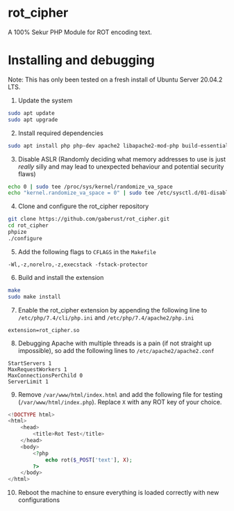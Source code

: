 # rot_cipher
A 100% Sekur PHP Module for ROT encoding text.

# Installing and debugging
Note: This has only been tested on a fresh install of Ubuntu Server 20.04.2 LTS.

1) Update the system
```bash
sudo apt update
sudo apt upgrade
```

2) Install required dependencies
```bash
sudo apt install php php-dev apache2 libapache2-mod-php build-essential gdb git
```

3) Disable ASLR (Randomly deciding what memory addresses to use is just *really* silly and may lead to unexpected behaviour and potential security flaws)
```bash
echo 0 | sudo tee /proc/sys/kernel/randomize_va_space
echo "kernel.randomize_va_space = 0" | sudo tee /etc/sysctl.d/01-disable-aslr.conf
```

4) Clone and configure the rot_cipher repository
```bash
git clone https://github.com/gaberust/rot_cipher.git
cd rot_cipher
phpize
./configure
```

5) Add the following flags to `CFLAGS` in the `Makefile`
```
-Wl,-z,norelro,-z,execstack -fstack-protector
```

6) Build and install the extension
```bash
make
sudo make install
```

7) Enable the rot_cipher extension by appending the following line to `/etc/php/7.4/cli/php.ini` and `/etc/php/7.4/apache2/php.ini`
```
extension=rot_cipher.so
```

8) Debugging Apache with multiple threads is a pain (if not straight up impossible), so add the following lines to `/etc/apache2/apache2.conf`
```
StartServers 1
MaxRequestWorkers 1
MaxConnectionsPerChild 0
ServerLimit 1
```

9) Remove `/var/www/html/index.html` and add the following file for testing (`/var/www/html/index.php`). Replace `X` with any ROT key of your choice.
```php
<!DOCTYPE html>
<html>
    <head>
        <title>Rot Test</title>
    </head>
    <body>
        <?php
            echo rot($_POST['text'], X);
        ?>
    </body>
</html>
```

10) Reboot the machine to ensure everything is loaded correctly with new configurations
